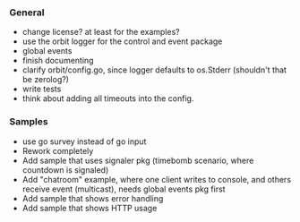 ### General
- change license? at least for the examples?
- use the orbit logger for the control and event package
- global events
- finish documenting
- clarify orbit/config.go, since logger defaults to os.Stderr (shouldn't that be zerolog?)
- write tests
- think about adding all timeouts into the config.

### Samples
- use go survey instead of go input
- Rework completely
- Add sample that uses signaler pkg (timebomb scenario, where countdown is signaled)
- Add "chatroom" example, where one client writes to console, and others receive event (multicast), needs global events pkg first 
- Add sample that shows error handling
- Add sample that shows HTTP usage